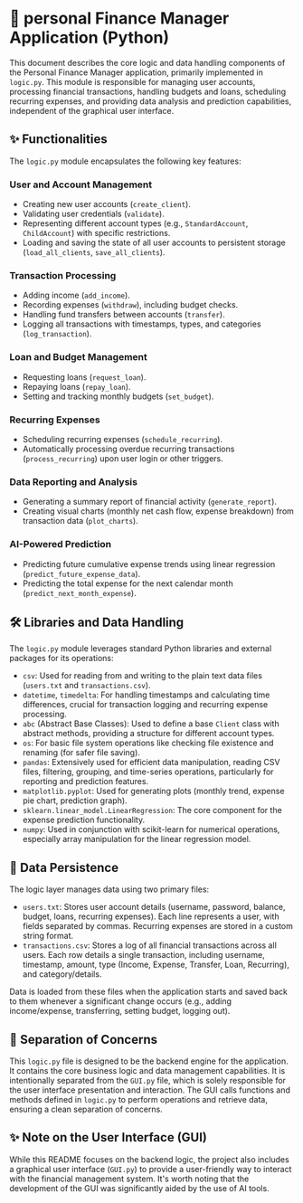 
# 🧠 personal Finance Manager Application (Python)

This document describes the core logic and data handling components of the Personal Finance Manager application, primarily implemented in `logic.py`. This module is responsible for managing user accounts, processing financial transactions, handling budgets and loans, scheduling recurring expenses, and providing data analysis and prediction capabilities, independent of the graphical user interface.

## ✨ Functionalities

The `logic.py` module encapsulates the following key features:

### User and Account Management
- Creating new user accounts (`create_client`).
- Validating user credentials (`validate`).
- Representing different account types (e.g., `StandardAccount`, `ChildAccount`) with specific restrictions.
- Loading and saving the state of all user accounts to persistent storage (`load_all_clients`, `save_all_clients`).

### Transaction Processing
- Adding income (`add_income`).
- Recording expenses (`withdraw`), including budget checks.
- Handling fund transfers between accounts (`transfer`).
- Logging all transactions with timestamps, types, and categories (`log_transaction`).

### Loan and Budget Management
- Requesting loans (`request_loan`).
- Repaying loans (`repay_loan`).
- Setting and tracking monthly budgets (`set_budget`).

### Recurring Expenses
- Scheduling recurring expenses (`schedule_recurring`).
- Automatically processing overdue recurring transactions (`process_recurring`) upon user login or other triggers.

### Data Reporting and Analysis
- Generating a summary report of financial activity (`generate_report`).
- Creating visual charts (monthly net cash flow, expense breakdown) from transaction data (`plot_charts`).

### AI-Powered Prediction
- Predicting future cumulative expense trends using linear regression (`predict_future_expense_data`).
- Predicting the total expense for the next calendar month (`predict_next_month_expense`).

## 🛠 Libraries and Data Handling

The `logic.py` module leverages standard Python libraries and external packages for its operations:

- `csv`: Used for reading from and writing to the plain text data files (`users.txt` and `transactions.csv`).
- `datetime`, `timedelta`: For handling timestamps and calculating time differences, crucial for transaction logging and recurring expense processing.
- `abc` (Abstract Base Classes): Used to define a base `Client` class with abstract methods, providing a structure for different account types.
- `os`: For basic file system operations like checking file existence and renaming (for safer file saving).
- `pandas`: Extensively used for efficient data manipulation, reading CSV files, filtering, grouping, and time-series operations, particularly for reporting and prediction features.
- `matplotlib.pyplot`: Used for generating plots (monthly trend, expense pie chart, prediction graph).
- `sklearn.linear_model.LinearRegression`: The core component for the expense prediction functionality.
- `numpy`: Used in conjunction with scikit-learn for numerical operations, especially array manipulation for the linear regression model.

## 📂 Data Persistence

The logic layer manages data using two primary files:

- `users.txt`: Stores user account details (username, password, balance, budget, loans, recurring expenses). Each line represents a user, with fields separated by commas. Recurring expenses are stored in a custom string format.
- `transactions.csv`: Stores a log of all financial transactions across all users. Each row details a single transaction, including username, timestamp, amount, type (Income, Expense, Transfer, Loan, Recurring), and category/details.

Data is loaded from these files when the application starts and saved back to them whenever a significant change occurs (e.g., adding income/expense, transferring, setting budget, logging out).

## 🎯 Separation of Concerns

This `logic.py` file is designed to be the backend engine for the application. It contains the core business logic and data management capabilities. It is intentionally separated from the `GUI.py` file, which is solely responsible for the user interface presentation and interaction. The GUI calls functions and methods defined in `logic.py` to perform operations and retrieve data, ensuring a clean separation of concerns.

## ✨ Note on the User Interface (GUI)

While this README focuses on the backend logic, the project also includes a graphical user interface (`GUI.py`) to provide a user-friendly way to interact with the financial management system. It's worth noting that the development of the GUI was significantly aided by the use of AI tools.
